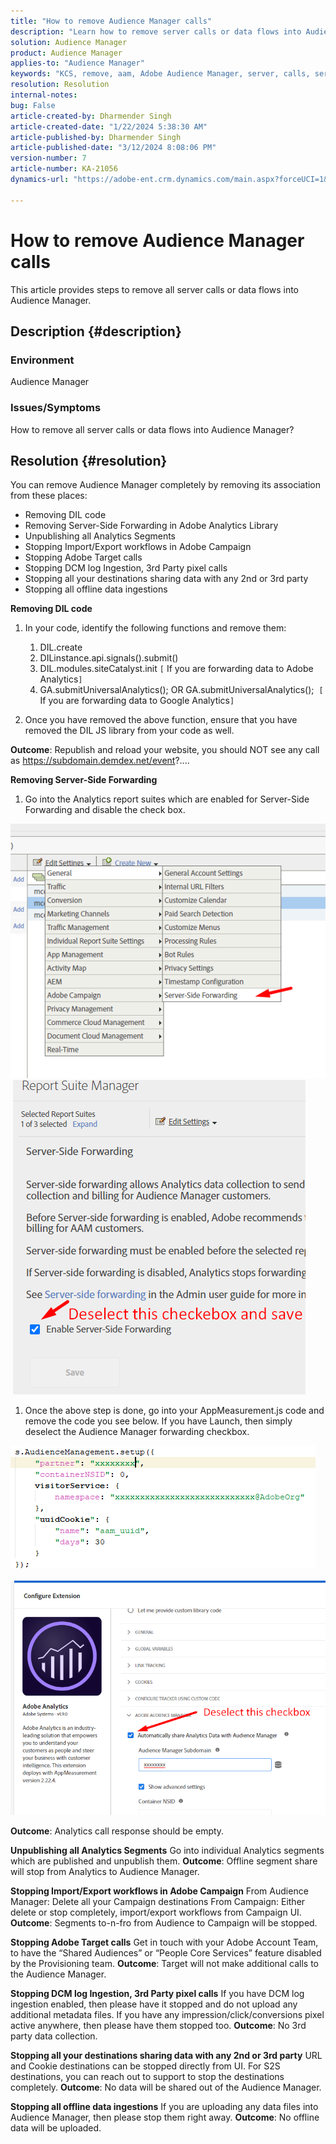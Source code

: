 ```yaml
---
title: "How to remove Audience Manager calls"
description: "Learn how to remove server calls or data flows into Audience Manager Calls."
solution: Audience Manager
product: Audience Manager
applies-to: "Audience Manager"
keywords: "KCS, remove, aam, Adobe Audience Manager, server, calls, server calls, How To"
resolution: Resolution
internal-notes: 
bug: False
article-created-by: Dharmender Singh
article-created-date: "1/22/2024 5:38:30 AM"
article-published-by: Dharmender Singh
article-published-date: "3/12/2024 8:08:06 PM"
version-number: 7
article-number: KA-21056
dynamics-url: "https://adobe-ent.crm.dynamics.com/main.aspx?forceUCI=1&pagetype=entityrecord&etn=knowledgearticle&id=42a4f075-e8b8-ee11-a569-6045bd006149"

---
```

# How to remove Audience Manager calls


This article provides steps to remove all server calls or data flows into Audience Manager.

## Description {#description}


### Environment

Audience Manager

### Issues/Symptoms

How to remove all server calls or data flows into Audience Manager?


## Resolution {#resolution}


You can remove Audience Manager completely by removing its association from these places:

- Removing DIL code
- Removing Server-Side Forwarding in Adobe Analytics Library
- Unpublishing all Analytics Segments
- Stopping Import/Export workflows in Adobe Campaign
- Stopping Adobe Target calls
- Stopping DCM log Ingestion, 3rd Party pixel calls
- Stopping all your destinations sharing data with any 2nd or 3rd party
- Stopping all offline data ingestions




<b>Removing DIL code</b>

1. In your code, identify the following functions and remove them:

    1. DIL.create
    2. DILinstance.api.signals().submit()
    3. DIL.modules.siteCatalyst.init `[` If you are forwarding data to Adobe Analytics`]`
    4. GA.submitUniversalAnalytics(); OR GA.submitUniversalAnalytics();  `[` If you are forwarding data to Google Analytics`]`
2. Once you have removed the above function, ensure that you have removed the DIL JS library from your code as well.


<b>Outcome</b>: Republish and reload your website, you should NOT see any call as https://subdomain.demdex.net/event?....



<b>Removing Server-Side Forwarding</b>

1. Go into the Analytics report suites which are enabled for Server-Side Forwarding and disable the check box.


![](assets/8a6b5fd5-676c-ed11-9562-6045bd006239.png) ![](assets/8d6b5fd5-676c-ed11-9562-6045bd006239.png)

1. Once the above step is done, go into your AppMeasurement.js code and remove the code you see below. If you have Launch, then simply deselect the Audience Manager forwarding checkbox.


![](assets/8c6b5fd5-676c-ed11-9562-6045bd006239.png)             ![](assets/8b6b5fd5-676c-ed11-9562-6045bd006239.png)

<b>Outcome</b>: Analytics call response should be empty.

<b>Unpublishing all Analytics Segments</b>
Go into individual Analytics segments which are published and unpublish them.
<b>Outcome</b>: Offline segment share will stop from Analytics to Audience Manager.

<b>Stopping Import/Export workflows in Adobe Campaign</b>
From Audience Manager: Delete all your Campaign destinations
From Campaign: Either delete or stop completely, import/export workflows from Campaign UI.
<b>Outcome</b>: Segments to-n-fro from Audience to Campaign will be stopped.

<b>Stopping Adobe Target calls</b>
Get in touch with your Adobe Account Team, to have the “Shared Audiences” or “People Core Services” feature disabled by the Provisioning team.
<b>Outcome</b>: Target will not make additional calls to the Audience Manager.

<b>Stopping DCM log Ingestion, 3rd Party pixel calls</b>
If you have DCM log ingestion enabled, then please have it stopped and do not upload any additional metadata files.
If you have any impression/click/conversions pixel active anywhere, then please have them stopped too.
<b>Outcome</b>: No 3rd party data collection.

<b>Stopping all your destinations sharing data with any 2nd or 3rd party</b>
URL and Cookie destinations can be stopped directly from UI.
For S2S destinations, you can reach out to support to stop the destinations completely.
<b>Outcome</b>: No data will be shared out of the Audience Manager.

<b>Stopping all offline data ingestions</b>
If you are uploading any data files into Audience Manager, then please stop them right away.
<b>Outcome</b>: No offline data will be uploaded.
